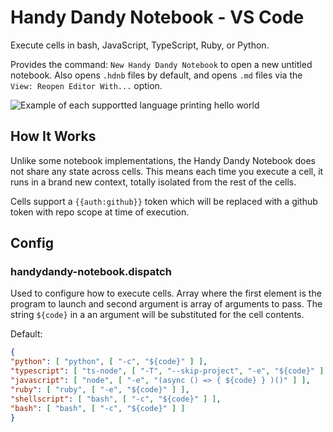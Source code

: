 #  Handy Dandy Notebook - VS Code

Execute cells in bash, JavaScript, TypeScript, Ruby, or Python.

Provides the command: `New Handy Dandy Notebook` to open a new untitled notebook. Also opens `.hdnb` files by default, and opens `.md` files via the `View: Reopen Editor With...` option.

![Example of each supportted language printing hello world](./example.gif)

## How It Works

Unlike some notebook implementations, the Handy Dandy Notebook does not share any state across cells. This means each time you execute a cell, it runs in a brand new context, totally isolated from the rest of the cells.

Cells support a `{{auth:github}}` token which will be replaced with a github token with repo scope at time of execution.

## Config

### handydandy-notebook.dispatch

Used to configure how to execute cells. Array where the first element is the program to launch and second argument is array of arguments to pass. The string `${code}` in a an argument will be substituted for the cell contents.

Default:
```json
{
"python": [ "python", [ "-c", "${code}" ] ],
"typescript": [ "ts-node", [ "-T", "--skip-project", "-e", "${code}" ] ],
"javascript": [ "node", [ "-e", "(async () => { ${code} } )()" ] ],
"ruby": [ "ruby", [ "-e", "${code}" ] ],
"shellscript": [ "bash", [ "-c", "${code}" ] ],
"bash": [ "bash", [ "-c", "${code}" ] ]
}
```